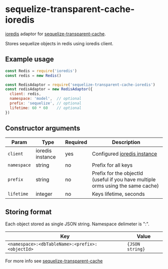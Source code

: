 # sequelize-transparent-cache-ioredis

[ioredis](https://www.npmjs.com/package/ioredis) adaptor for [sequelize-transparent-cache](https://www.npmjs.com/package/sequelize-transparent-cache).

Stores sequelize objects in redis using ioredis client.

## Example usage

```javascript
const Redis = require('ioredis')
const redis = new Redis()

const RedisAdaptor = require('sequelize-transparent-cache-ioredis')
const redisAdaptor = new RedisAdaptor({
  client: redis,
  namespace: 'model',  // optional
  prefix: 'sequelize', // optional
  lifetime: 60 * 60    // optional
})

```

## Constructor arguments

| Param       | Type             | Required | Description                                                                     |
|-------------|------------------|----------|---------------------------------------------------------------------------------|
| `client`    | ioredis instance | yes      | Configured [ioredis instance](https://github.com/luin/ioredis#connect-to-redis) |
| `namespace` | string           | no       | Prefix for all keys                                                             |
| `prefix`    | string           | no       | Prefix for the objectId (useful if you have multiple orms using the same cache) |
| `lifetime`  | integer          | no       | Keys lifetime, seconds                                                          |

## Storing format
Each object stored as single JSON string.
Namespace delimeter is ":".

| Key                                  | Value           |
|--------------------------------------|-----------------|
| `<namespace>:<dbTableName>:<prefix>:<objectId>` | `{JSON string}` |

For more info see [sequelize-transparent-cache](https://www.npmjs.com/package/sequelize-transparent-cache)
